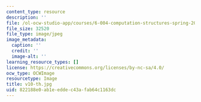 ```yaml
---
content_type: resource
description: ''
file: /ol-ocw-studio-app/courses/6-004-computation-structures-spring-2017/822188e0ab1eeddec43afab64c1163dc_v10-th.jpg
file_size: 32520
file_type: image/jpeg
image_metadata:
  caption: ''
  credit: ''
  image-alt: ''
learning_resource_types: []
license: https://creativecommons.org/licenses/by-nc-sa/4.0/
ocw_type: OCWImage
resourcetype: Image
title: v10-th.jpg
uid: 822188e0-ab1e-edde-c43a-fab64c1163dc
---
```

